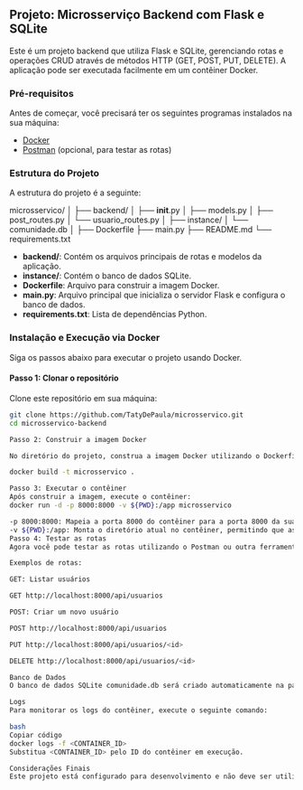 ## Projeto: Microsserviço Backend com Flask e SQLite

Este é um projeto backend que utiliza Flask e SQLite, gerenciando rotas e operações CRUD através de métodos HTTP (GET, POST, PUT, DELETE). A aplicação pode ser executada facilmente em um contêiner Docker.

### Pré-requisitos

Antes de começar, você precisará ter os seguintes programas instalados na sua máquina:

- [Docker](https://www.docker.com/)
- [Postman](https://www.postman.com/) (opcional, para testar as rotas)

### Estrutura do Projeto

A estrutura do projeto é a seguinte:

microsservico/
│
├── backend/
│   ├── __init__.py
│   ├── models.py
│   ├── post_routes.py
│   └── usuario_routes.py
│
├── instance/
│   └── comunidade.db
│
├── Dockerfile
├── main.py
├── README.md
└── requirements.txt


- **backend/**: Contém os arquivos principais de rotas e modelos da aplicação.
- **instance/**: Contém o banco de dados SQLite.
- **Dockerfile**: Arquivo para construir a imagem Docker.
- **main.py**: Arquivo principal que inicializa o servidor Flask e configura o banco de dados.
- **requirements.txt**: Lista de dependências Python.

### Instalação e Execução via Docker

Siga os passos abaixo para executar o projeto usando Docker.

#### Passo 1: Clonar o repositório

Clone este repositório em sua máquina:

```bash
git clone https://github.com/TatyDePaula/microsservico.git
cd microsservico-backend

Passo 2: Construir a imagem Docker

No diretório do projeto, construa a imagem Docker utilizando o Dockerfile. Execute o seguinte comando no terminal:

docker build -t microsservico .

Passo 3: Executar o contêiner
Após construir a imagem, execute o contêiner:
docker run -d -p 8000:8000 -v ${PWD}:/app microsservico

-p 8000:8000: Mapeia a porta 8000 do contêiner para a porta 8000 da sua máquina.
-v ${PWD}:/app: Monta o diretório atual no contêiner, permitindo que as alterações no código e banco de dados sejam refletidas instantaneamente.
Passo 4: Testar as rotas
Agora você pode testar as rotas utilizando o Postman ou outra ferramenta de requisições HTTP. A aplicação estará disponível em http://localhost:8000.

Exemplos de rotas:

GET: Listar usuários

GET http://localhost:8000/api/usuarios

POST: Criar um novo usuário

POST http://localhost:8000/api/usuarios

PUT http://localhost:8000/api/usuarios/<id>

DELETE http://localhost:8000/api/usuarios/<id>

Banco de Dados
O banco de dados SQLite comunidade.db será criado automaticamente na pasta instance/ quando o projeto for executado. Todas as operações CRUD são refletidas em tempo real no banco de dados.

Logs
Para monitorar os logs do contêiner, execute o seguinte comando:

bash
Copiar código
docker logs -f <CONTAINER_ID>
Substitua <CONTAINER_ID> pelo ID do contêiner em execução.

Considerações Finais
Este projeto está configurado para desenvolvimento e não deve ser utilizado diretamente em produção. Para ambientes de produção, recomenda-se utilizar um servidor WSGI (como Gunicorn) e configurar volumes persistentes adequadamente.